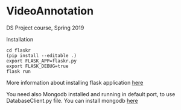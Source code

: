 # VideoAnnotation
DS Project course, Spring 2019 

Installation

```
cd flaskr
(pip install --editable .)
export FLASK_APP=flaskr.py
export FLASK_DEBUG=true
flask run
```
More information about installing flask application [here](http://flask.pocoo.org/docs/dev/tutorial/packaging)

You need also Mongodb installed and running in default port, to use DatabaseClient.py file. You can install mongodb [here](https://docs.mongodb.com/manual/administration/install-community/)
